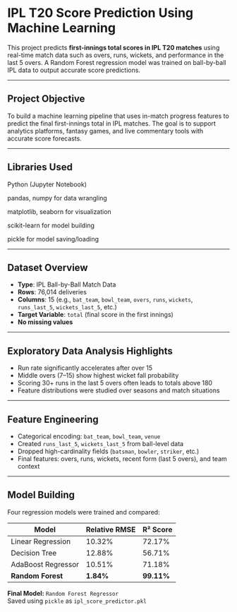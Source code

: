 
# IPL T20 Score Prediction Using Machine Learning

This project predicts **first-innings total scores in IPL T20 matches** using real-time match data such as overs, runs, wickets, and performance in the last 5 overs. A Random Forest regression model was trained on ball-by-ball IPL data to output accurate score predictions.

---

## Project Objective

To build a machine learning pipeline that uses in-match progress features to predict the final first-innings total in IPL matches. The goal is to support analytics platforms, fantasy games, and live commentary tools with accurate score forecasts.

---
## Libraries Used
Python (Jupyter Notebook)

pandas, numpy for data wrangling

matplotlib, seaborn for visualization

scikit-learn for model building

pickle for model saving/loading

---

##  Dataset Overview

- **Type**: IPL Ball-by-Ball Match Data  
- **Rows**: 76,014 deliveries  
- **Columns**: 15 (e.g., `bat_team`, `bowl_team`, `overs`, `runs`, `wickets`, `runs_last_5`, `wickets_last_5`, etc.)  
- **Target Variable**: `total` (final score in the first innings)  
- **No missing values**

---

##  Exploratory Data Analysis Highlights

- Run rate significantly accelerates after over 15  
- Middle overs (7–15) show highest wicket fall probability  
- Scoring 30+ runs in the last 5 overs often leads to totals above 180  
- Feature distributions were studied over seasons and match situations

---

##  Feature Engineering

- Categorical encoding: `bat_team`, `bowl_team`, `venue`
- Created `runs_last_5`, `wickets_last_5` from ball-level data
- Dropped high-cardinality fields (`batsman`, `bowler`, `striker`, etc.)
- Final features: overs, runs, wickets, recent form (last 5 overs), and team context

---

##  Model Building

Four regression models were trained and compared:

| Model                 | Relative RMSE | R² Score |
|-----------------------|----------------|----------|
| Linear Regression     | 10.32%         | 72.17%   |
| Decision Tree         | 12.88%         | 56.71%   |
| AdaBoost Regressor    | 10.51%         | 71.18%   |
| **Random Forest**     | **1.84%**      | **99.11%**  |

 **Final Model:** `Random Forest Regressor`  
 Saved using `pickle` as `ipl_score_predictor.pkl`





